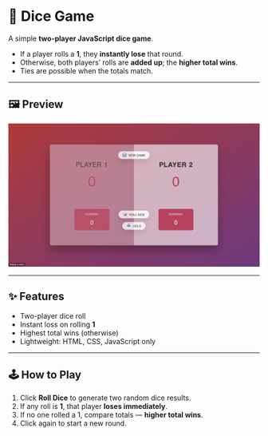# 🎲 Dice Game

A simple **two-player JavaScript dice game**.

- If a player rolls a **1**, they **instantly lose** that round.
- Otherwise, both players’ rolls are **added up**; the **higher total wins**.
- Ties are possible when the totals match.

---

## 🖼️ Preview

![Dice Game Preview](img/Game.png)

---

## ✨ Features
- Two-player dice roll
- Instant loss on rolling **1**
- Highest total wins (otherwise)
- Lightweight: HTML, CSS, JavaScript only

---

## 🕹️ How to Play
1. Click **Roll Dice** to generate two random dice results.
2. If any roll is **1**, that player **loses immediately**.
3. If no one rolled a 1, compare totals — **higher total wins**.
4. Click again to start a new round.

